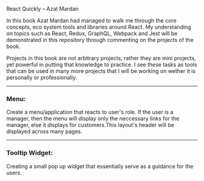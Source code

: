 React Quickly – Azat Mardan

In this book Azat Mardan had managed to walk me through the core concepts, eco system tools and libraries around React. My understanding on topics such as React, Redux, GraphQL, Webpack and Jest will be demonstrated in this repository through commenting on the projects of the book.

Projects in this book are not arbitrary projects, rather they are mini projects, yet powerful in putting that knowledge to practice. I see these tasks as tools that can be used in many more projects that I will be working on wether it is personally or professionally.


---
### Menu:
Create a menu/application that reacts to user's role. If the user is a manager, then the menu will display only the neccessary links for the manager, else it displays for customers.This layout's header will be displayed across many pages.


---
### Tooltip Widget:
Creating a small pop up widget that essentially serve as a guidance for the users.
